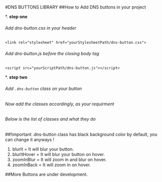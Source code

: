 #DNS BUTTONS LIBRARY
##How to Add DNS buttons in your project

*. **step one**
###### Add dns-button.css in your header
  `<link rel="stylesheet" href="yourStylesheetPath/dns-button.css">`
###### Add dns-button.js before the closing body tag
`<script src="yourScriptPath/dns-button.js"></script>`

*. **step two**
###### Add `.dns-button` class on your button
###### Now add the classes accordingly, as your requirment
###### Below is the list of classes and what they do

##!important .dns-button class has black background color by default, you can change it anyways !


1. blurIt = It will blur your button.
2. blurItHover = It will blur your button on hover.
3. zoomInBlur = It will zoom in and blur on hover.
4. zoomInBack = It will zoom in on hover.

##More Buttons are under development.



